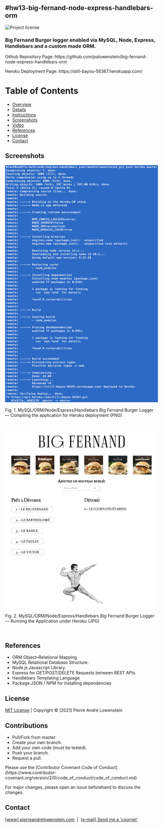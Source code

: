 ## #hw13-big-fernand-node-express-handlebars-orm
![Project license](https://img.shields.io/badge/license-MIT,https://choosealicense.com/licenses/mit/-brightgreen)

<h3>Big Fernand Burger logger enabled via MySQL, Node, Express, Handlebars and a custom made ORM.</h3>
<p>Github Repository Page: https://github.com/palowenstein/big-fernand-node-express-handlebars-orm</p>
<p>Heroku Deployment Page: https://still-bayou-56367.herokuapp.com/</p>

# Table of Contents
  * [Overview](#Overview)
  * [Details](#Details)
  * [Instructions](#Instructions)
  * [Screenshots](#Screenshots)
  * [Video](#Video)
  * [References](#References)
  * [License](#License)
  * [Contact](#Contact)


## Screenshots

![MySQL Node Express Handlebars ORM Big Fernand Burger Logger — Compiling the application for Heroku deployment (PNG)](./demo_assets/ucla-hw13-big-fernand-node-express-handlebars-orm-heroku-compile.png "MySQL Node Express Handlebars ORM Big Fernand Burger Logger — Compiling the application for Heroku deployment (PNG)")
<p>Fig. 1. MySQL/ORM/Node/Express/Handlebars Big Fernand Burger Logger — Compiling the application for Heroku deployment (PNG)</p>
<br />

![MySQL Node Express Handlebars ORM Big Fernand Burger Logger — Running the Application under Heroku (JPG)](./demo_assets/ucla-hw13-big-fernand-node-express-handlebars-orm-application-at-startup.jpg "MySQL Node Express Handlebars ORM Big Fernand Burger Logger — Running the Application under Heroku (JPG)")
<p>Fig. 2. MySQL/ORM/Node/Express/Handlebars Big Fernand Burger Logger — Running the Application under Heroku (JPG)</p>
<br />


## References
<ul>
	<li>ORM Object–Relational Mapping</li>
	<li>MySQL Relational Database Structure.</li>
	<li>Node.js Javascript Library.</li>
	<li>Express for GET/POST/DELETE Requests between REST APIs.</li>
	<li>Handlebars Templating Language</li>
	<li>Package.JSON / NPM for installing dependencies</li>
</ul>

## License
<p>
<a href="./MITlicense.txt">MIT License</a> | Copyright © [2021] Pierre André Lowenstein
</p>

## Contributions
<ul>
<li>Pull/Fork from master.</li>
<li>Create your own branch.</li>
<li>Add your own code (must be tested).</li>
<li>Push your branch.</li>
<li>Request a pull.</li>
</ul>

<p>Please use the [Contributor Covenant Code of Conduct](https://www.contributor-covenant.org/version/2/0/code_of_conduct/code_of_conduct.md)</p>
<p>For major changes, please open an issue beforehand to discuss the changes.</p>

## Contact
<p>
<a href="http://pierreandrelowenstein.com" title="[www] Pierre Andr&eacute; Lowenstein" target="_blank">[www] pierreandrelowenstein.com</a>
&nbsp;|&nbsp;
<a href="mailto:coder@pierreandrelowenstein.com" title="Courriel / E-Mail">[e-mail] Send me a 'courriel'</a>
</p>
